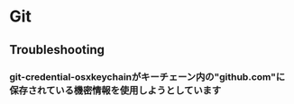 # Git

## Troubleshooting

### git-credential-osxkeychainがキーチェーン内の"github.com"に保存されている機密情報を使用しようとしています
